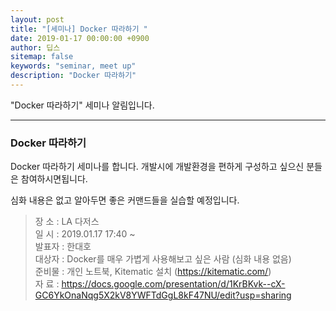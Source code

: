 ```yaml
---
layout: post
title: "[세미나] Docker 따라하기 "
date: 2019-01-17 00:00:00 +0900
author: 딥스
sitemap: false
keywords: "seminar, meet up"
description: "Docker 따라하기"
---
```


"Docker 따라하기" 세미나 알림입니다.

---

### Docker 따라하기

Docker 따라하기 세미나를 합니다. 개발시에 개발환경을 편하게 구성하고 싶으신 분들은 참여하시면됩니다. 

심화 내용은 없고 알아두면 좋은 커맨드들을 실습할 예정입니다.

> 장 소 : LA 다저스  
> 일 시 : 2019.01.17 17:40 ~  
> 발표자 : 한대호  
> 대상자 : Docker를 매우 가볍게 사용해보고 싶은 사람 (심화 내용 없음)  
> 준비물 : 개인 노트북, Kitematic 설치 (https://kitematic.com/)  
> 자 료 : https://docs.google.com/presentation/d/1KrBKvk--cX-GC6YkOnaNqg5X2kV8YWFTdGgL8kF47NU/edit?usp=sharing  